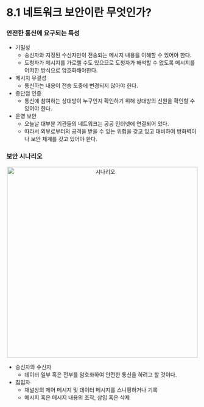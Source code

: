 # 8.1 네트워크 보안이란 무엇인가?

### 안전한 통신에 요구되는 특성

- 기밀성
    - 송신자와 지정된 수신자만이 전송되는 메시지 내용을 이해할 수 있어야 한다.
    - 도청자가 메시지를 가로챌 수도 있으므로 도청자가 해석할 수 없도록 메시지를 어떠한 방식으로 암호화해야한다.
- 메시지 무결성
    - 통신하는 내용이 전송 도중에 변경되지 않아야 한다.
- 종단점 인증
    - 통신에 참여하는 상대방이 누구인지 확인하기 위해 상대방의 신원을 확인할 수 있어야 한다.
- 운영 보안
    - 오늘날 대부분 기관들의 네트워크는 공공 인터넷에 연결되어 있다.
    - 따라서 외부로부터의 공격을 받을 수 있는 위험을 갖고 있고 대비하여 방화벽이나 보안 체계를 갖고 있어야 한다.

### 보안 시나리오

<p align="center"><img width="500" src="https://user-images.githubusercontent.com/76640167/217162440-a7856b26-5c56-434a-969c-91244d826d94.png" alt="시나리오"></p> 

- 송신자와 수신자
    - 데이터 일부 혹은 전부를 암호화하여 안전한 통신을 하려고 할 것이다.
- 침입자
    - 채널상의 제어 메시지 및 데이터 메시지를 스니핑하거나 기록
    - 메시지 혹은 메시지 내용의 조작, 삽입 혹은 삭제
